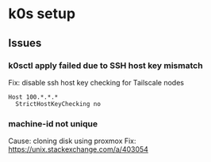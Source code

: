 # k0s setup

## Issues

### k0sctl apply failed due to SSH host key mismatch

Fix: disable ssh host key checking for Tailscale nodes

```
Host 100.*.*.*
  StrictHostKeyChecking no
```

### machine-id not unique

Cause: cloning disk using proxmox
Fix: https://unix.stackexchange.com/a/403054

